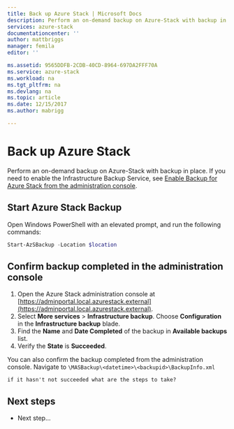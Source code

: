 ```yaml
---
title: Back up Azure Stack | Microsoft Docs
description: Perform an on-demand backup on Azure-Stack with backup in place.
services: azure-stack
documentationcenter: ''
author: mattbriggs
manager: femila
editor: ''

ms.assetid: 9565DDFB-2CDB-40CD-8964-697DA2FFF70A
ms.service: azure-stack
ms.workload: na
ms.tgt_pltfrm: na
ms.devlang: na
ms.topic: article
ms.date: 12/15/2017
ms.author: mabrigg

---
```

# Back up Azure Stack

Perform an on-demand backup on Azure-Stack with backup in place. If you need to enable the Infrastructure Backup Service, see [Enable Backup for Azure Stack from the administration console](azure-stack-backup-enable-backup-console.md).

## Start Azure Stack Backup

Open Windows PowerShell with an elevated prompt, and run the following commands:

   ```powershell
   Start-AzSBackup -Location $location
   ```

## Confirm backup completed in the administration console

1. Open the Azure Stack administration console at [https://adminportal.local.azurestack.external](https://adminportal.local.azurestack.external).
2. Select **More services** > **Infrastructure backup**. Choose **Configuration** in the **Infrastructure backup** blade.
3. Find the **Name** and **Date Completed** of the backup in **Available backups** list.
4. Verify the **State** is **Succeeded**.

You can also confirm the backup completed from the administration console. Navigate to `\MASBackup\<datetime>\<backupid>\BackupInfo.xml`

`if it hasn't not succeeded what are the steps to take?`

## Next steps

- Next step...